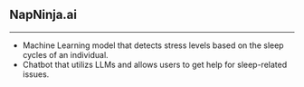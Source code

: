 ## NapNinja.ai
---

- Machine Learning model that detects stress levels based on the sleep cycles of an individual.
- Chatbot that utilizs LLMs and allows users to get help for sleep-related issues.
